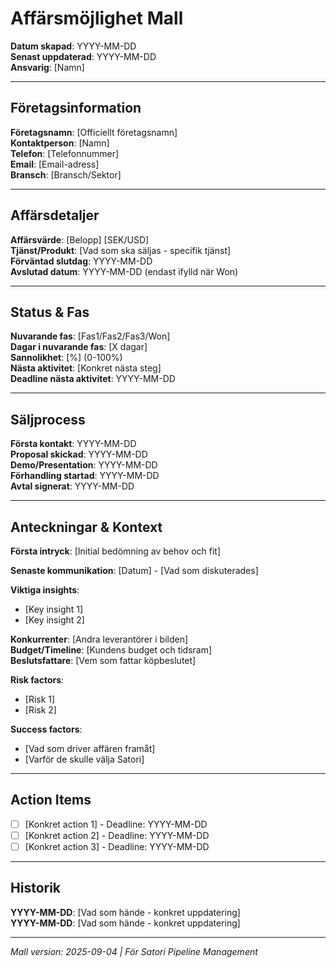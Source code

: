 # Affärsmöjlighet Mall

**Datum skapad**: YYYY-MM-DD  
**Senast uppdaterad**: YYYY-MM-DD  
**Ansvarig**: [Namn]

---

## Företagsinformation
**Företagsnamn**: [Officiellt företagsnamn]  
**Kontaktperson**: [Namn]  
**Telefon**: [Telefonnummer]  
**Email**: [Email-adress]  
**Bransch**: [Bransch/Sektor]

---

## Affärsdetaljer
**Affärsvärde**: [Belopp] [SEK/USD]  
**Tjänst/Produkt**: [Vad som ska säljas - specifik tjänst]  
**Förväntad slutdag**: YYYY-MM-DD  
**Avslutad datum**: YYYY-MM-DD (endast ifylld när Won)

---

## Status & Fas
**Nuvarande fas**: [Fas1/Fas2/Fas3/Won]  
**Dagar i nuvarande fas**: [X dagar]  
**Sannolikhet**: [%] (0-100%)  
**Nästa aktivitet**: [Konkret nästa steg]  
**Deadline nästa aktivitet**: YYYY-MM-DD

---

## Säljprocess
**Första kontakt**: YYYY-MM-DD  
**Proposal skickad**: YYYY-MM-DD  
**Demo/Presentation**: YYYY-MM-DD  
**Förhandling startad**: YYYY-MM-DD  
**Avtal signerat**: YYYY-MM-DD

---

## Anteckningar & Kontext
**Första intryck**: [Initial bedömning av behov och fit]  

**Senaste kommunikation**: [Datum] - [Vad som diskuterades]

**Viktiga insights**: 
- [Key insight 1]
- [Key insight 2]

**Konkurrenter**: [Andra leverantörer i bilden]  
**Budget/Timeline**: [Kundens budget och tidsram]  
**Beslutsfattare**: [Vem som fattar köpbeslutet]  

**Risk factors**: 
- [Risk 1]
- [Risk 2]

**Success factors**: 
- [Vad som driver affären framåt]
- [Varför de skulle välja Satori]

---

## Action Items
- [ ] [Konkret action 1] - Deadline: YYYY-MM-DD
- [ ] [Konkret action 2] - Deadline: YYYY-MM-DD
- [ ] [Konkret action 3] - Deadline: YYYY-MM-DD

---

## Historik
**YYYY-MM-DD**: [Vad som hände - konkret uppdatering]  
**YYYY-MM-DD**: [Vad som hände - konkret uppdatering]  

---

*Mall version: 2025-09-04 | För Satori Pipeline Management*